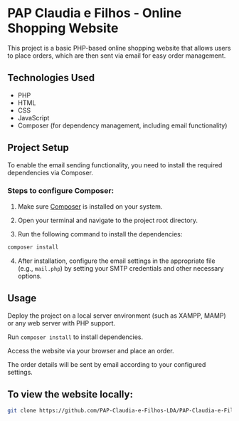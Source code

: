 # PAP Claudia e Filhos - Online Shopping Website

This project is a basic PHP-based online shopping website that allows users to place orders, which are then sent via email for easy order management.

## Technologies Used

- PHP
- HTML
- CSS
- JavaScript
- Composer (for dependency management, including email functionality)

## Project Setup

To enable the email sending functionality, you need to install the required dependencies via Composer.

### Steps to configure Composer:

1. Make sure [Composer](https://getcomposer.org/) is installed on your system.

2. Open your terminal and navigate to the project root directory.

3. Run the following command to install the dependencies:
 ```bash
composer install
```
4. After installation, configure the email settings in the appropriate file (e.g., `mail.php`) by setting your SMTP credentials and other necessary options.

## Usage

Deploy the project on a local server environment (such as XAMPP, MAMP) or any web server with PHP support.

Run `composer install` to install dependencies.

Access the website via your browser and place an order.

The order details will be sent by email according to your configured settings.


## To view the website locally:

   ```bash
   git clone https://github.com/PAP-Claudia-e-Filhos-LDA/PAP-Claudia-e-Filhos-HTML
